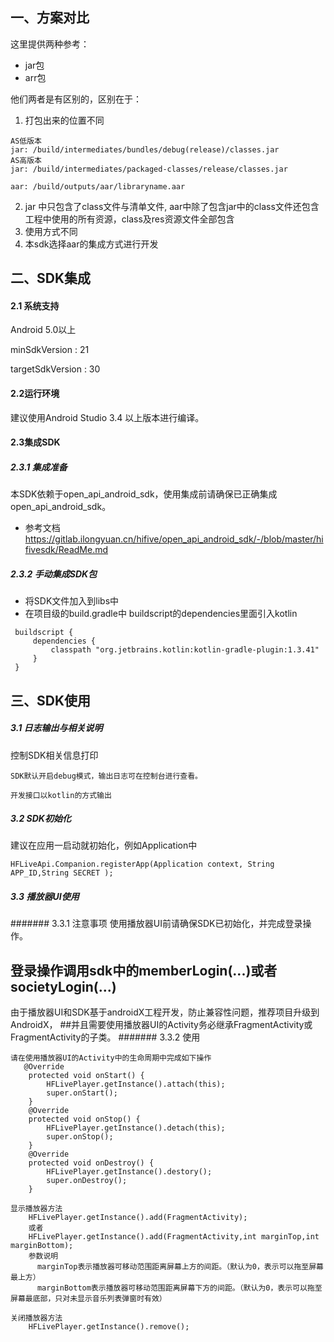 


## 一、方案对比

这里提供两种参考：
- jar包
- arr包

他们两者是有区别的，区别在于：
1. 打包出来的位置不同

```
AS低版本
jar: /build/intermediates/bundles/debug(release)/classes.jar
AS高版本
jar: /build/intermediates/packaged-classes/release/classes.jar

aar: /build/outputs/aar/libraryname.aar
```
2. jar 中只包含了class文件与清单文件,
aar中除了包含jar中的class文件还包含工程中使用的所有资源，class及res资源文件全部包含
3. 使用方式不同
4. 本sdk选择aar的集成方式进行开发


## 二、SDK集成

#### 2.1 系统支持

Android 5.0以上

minSdkVersion    : 21

targetSdkVersion : 30

#### 2.2运行环境

建议使用Android Studio 3.4 以上版本进行编译。

#### 2.3集成SDK
##### 2.3.1 集成准备
本SDK依赖于open_api_android_sdk，使用集成前请确保已正确集成open_api_android_sdk。

- 参考文档 https://gitlab.ilongyuan.cn/hifive/open_api_android_sdk/-/blob/master/hifivesdk/ReadMe.md

##### 2.3.2 手动集成SDK包

- 将SDK文件加入到libs中
- 在项目级的build.gradle中 buildscript的dependencies里面引入kotlin

```
 buildscript {
     dependencies {
         classpath "org.jetbrains.kotlin:kotlin-gradle-plugin:1.3.41"
     }
 }
```
## 三、SDK使用

##### 3.1 日志输出与相关说明

控制SDK相关信息打印
```
SDK默认开启debug模式，输出日志可在控制台进行查看。

开发接口以kotlin的方式输出
```

##### 3.2 SDK初始化
建议在应用一启动就初始化，例如Application中

```
HFLiveApi.Companion.registerApp(Application context, String APP_ID,String SECRET );

```

##### 3.3 播放器UI使用
####### 3.3.1 注意事项
使用播放器UI前请确保SDK已初始化，并完成登录操作。
## 登录操作调用sdk中的memberLogin(...)或者societyLogin(...)
由于播放器UI和SDK基于androidX工程开发，防止兼容性问题，推荐项目升级到AndroidX，
##并且需要使用播放器UI的Activity务必继承FragmentActivity或FragmentActivity的子类。
####### 3.3.2 使用

```
请在使用播放器UI的Activity中的生命周期中完成如下操作
   @Override
    protected void onStart() {
        HFLivePlayer.getInstance().attach(this);
        super.onStart();
    }
    @Override
    protected void onStop() {
        HFLivePlayer.getInstance().detach(this);
        super.onStop();
    }
    @Override
    protected void onDestroy() {
        HFLivePlayer.getInstance().destory();
        super.onDestroy();
    }

```
```
显示播放器方法
    HFLivePlayer.getInstance().add(FragmentActivity);
    或者
    HFLivePlayer.getInstance().add(FragmentActivity,int marginTop,int marginBottom);
    参数说明
      marginTop表示播放器可移动范围距离屏幕上方的间距。（默认为0，表示可以拖至屏幕最上方）
      marginBottom表示播放器可移动范围距离屏幕下方的间距。（默认为0，表示可以拖至屏幕最底部，只对未显示音乐列表弹窗时有效）
```
```
关闭播放器方法
    HFLivePlayer.getInstance().remove();

```













